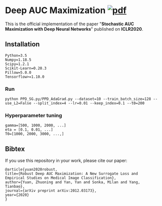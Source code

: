 # Deep AUC Maximization  [![pdf](https://img.shields.io/badge/Arxiv-pdf-orange.svg?style=flat)](https://arxiv.org/abs/1908.10831)

This is the official implementation of the paper "**Stochastic AUC Maximization with Deep Neural Networks**" published on **ICLR2020**. 

## Installation
```
Python=3.5
Numpy=1.18.5 
Scipy=1.2.1
Scikit-Learn=0.20.3
Pillow=5.0.0
Tensorflow>=1.10.0
```

### Run
```
python PPD_SG.py/PPD_AdaGrad.py --dataset=10 --train_batch_size=128 --use_L2=False --split_index=4 --lr=0.01 --keep_index=0.1 --t0=200
```

### Hyperparameter tuning
```
gamma=[500, 1000, 2000, ...]
eta = [0.1, 0.01, ...]
T0=[1000, 2000, 3000, ...,]
```

## Bibtex 
If you use this repository in your work, please cite our paper:

```
@article{yuan2020robust,
title={Robust Deep AUC Maximization: A New Surrogate Loss and Empirical Studies on Medical Image Classification},
author={Yuan, Zhuoning and Yan, Yan and Sonka, Milan and Yang, Tianbao},
journal={arXiv preprint arXiv:2012.03173},
year={2020}
}
```

